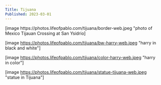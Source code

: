 ```yaml
---
Title: Tijuana
Published: 2023-03-01
---
```

<div class="w-75 center" markdown="1">
[image https://photos.lifeofpablo.com/tijuana/border-web.jpeg "photo of Mexico Tijauan Crossing at San Ysidrio]

[image https://photos.lifeofpablo.com/tijuana/bw-harry-web.jpeg "harry in black and white"]

[image https://photos.lifeofpablo.com/tijuana/color-harry-web.jpeg "harry in color"]

[image https://photos.lifeofpablo.com/tijuana/statue-tijuana-web.jpeg "statue in Tijuana"]

</div>
